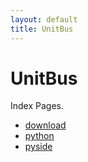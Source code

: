 ```yaml
---
layout: default
title: UnitBus
---
```


<!-- <link rel="stylesheet" href="https://cdn.rawgit.com/laCour/slack-night-mode/master/css/raw/black.css" type="text/css"> -->
<link rel="stylesheet" href="./unitbus.css" type="text/css">

# UnitBus

Index Pages.

- [download](https://unitbus.github.io/page/download)
- [python](https://unitbus.github.io/page/python)
- [pyside](https://unitbus.github.io/page/pyside)
